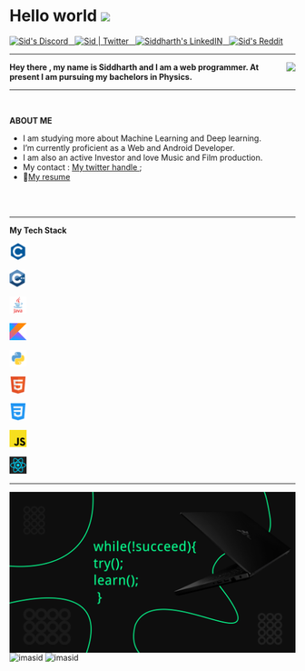 

<h1>Hello world <img src="https://media.giphy.com/media/o4JQKVa6jHuCxlp2yU/giphy.gif" width="57px"></h1>


<a href="https://discord.gg/4QEKhWr">
  <img alt="Sid's Discord" width="30px" src="https://raw.githubusercontent.com/peterthehan/peterthehan/master/assets/discord.svg" />
  &nbsp;
</a>
<a href="https://twitter.com/Sid_1_">
  <img alt="Sid | Twitter" width="30px" src="https://raw.githubusercontent.com/peterthehan/peterthehan/master/assets/twitter.svg" />
  &nbsp;
</a>
<a href="linkedin.com/in/siddharth-shukla-63b29b1b5">
  <img alt="Siddharth's LinkedIN" width="30px" src="https://raw.githubusercontent.com/peterthehan/peterthehan/master/assets/linkedin.svg" />
  &nbsp;
</a>
<a href="https://www.reddit.com/user/CrucifiedCrusader/">
  <img alt="Sid's Reddit" width="30px" src="https://raw.githubusercontent.com/peterthehan/peterthehan/master/assets/reddit.svg" />
</a>

---

<!--![iMAGE](https://data.whicdn.com/images/295908267/original.gif)-->

<img align=right src="https://data.whicdn.com/images/295908267/original.gif">

**Hey there , my name is Siddharth and I am a web programmer. At present I am pursuing my bachelors in Physics.**

<!-- ![This is Wallpaper](https://cdnb.artstation.com/p/assets/images/images/014/281/887/original/brandon-ellis-cyber.gif?1543324220) -->


---

<br>


**ABOUT ME**

- I am studying more about Machine Learning and Deep learning.
- I’m currently proficient as a  Web and Android Developer.
- I am also an active Investor and love Music and Film production.
- My contact : [My twitter handle ](https://twitter.com/Sid_1_);
- 📝[My resume](https://drive.google.com/file/d/1qphGnoEWL4nyXjfNtHiXFgcYt3fkMEcO/view?usp=sharing)

<br><br>

---

**My Tech Stack**

<code><img height="30" src="png icons/c only.png"> </code>

<code><img height="30" src="png icons/c++.png"></code>

<code><img height="30" src="png icons/java.png"></code>

<code><img height="30" src="png icons/kotlin.png"></code>

<code><img height="30" src="png icons/python.png"></code>

<code><img height="30" src="png icons/html.png"></code>

<code><img height="30" src="png icons/css.png"></code>

<code><img height="30" src="png icons/javascript.png"></code>

<code><img height="30" src="png icons/react.png"></code>

---

<img align="left" width="560px" src="poster.png">

<img height="180em" src="https://github-readme-stats.imasid.vercel.app/api?username=imasid&show_icons=true&locale=en&hide_border=true" alt="imasid" />
<img height="180em" src="https://github-readme-stats.imasid.vercel.app/api/top-langs?username=imasid&show_icons=true&locale=en&layout=compact&langs_count=7&hide_border=true&hide=c" alt="imasid"/>



